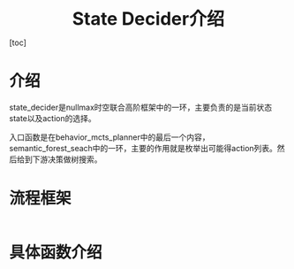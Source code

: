 <center><span style="font-size:2rem;font-weight:bold;">State Decider介绍</span></center>

<div style="page-break-after: always;"></div>

[toc]



<div style="page-break-after: always;"></div>

# 介绍

state_decider是nullmax时空联合高阶框架中的一环，主要负责的是当前状态state以及action的选择。

入口函数是在behavior_mcts_planner中的最后一个内容，semantic_forest_seach中的一环，主要的作用就是枚举出可能得action列表。然后给到下游决策做树搜索。

# 流程框架

```
```





# 具体函数介绍



